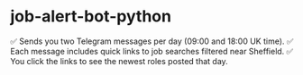 # job-alert-bot-python
✅ Sends you two Telegram messages per day (09:00 and 18:00 UK time). ✅ Each message includes quick links to job searches filtered near Sheffield. ✅ You click the links to see the newest roles posted that day.
